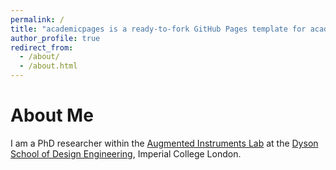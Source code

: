 ```yaml
---
permalink: /
title: "academicpages is a ready-to-fork GitHub Pages template for academic personal websites"
author_profile: true
redirect_from: 
  - /about/
  - /about.html
---
```




About Me
======

I am a PhD researcher within the [Augmented Instruments Lab](http://instrumentslab.org) at the [Dyson School of Design Engineering](https://www.imperial.ac.uk/design-engineering/), Imperial College London.